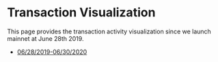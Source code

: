 # Transaction Visualization
This page provides the transaction activity visualization since we launch mainnet at June 28th 2019.

- [06/28/2019-06/30/2020](https://harmony-one.github.io/harmony-log-analysis/graphs/transactions/daily_transactions_vs_date.html)
